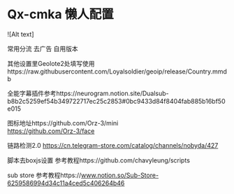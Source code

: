 # Qx-cmka 懒人配置

![Alt text]


常用分流 去广告 自用版本 

其他设置里Geolote2处填写使用https://raw.githubusercontent.com/Loyalsoldier/geoip/release/Country.mmdb

全能字幕插件参考https://neurogram.notion.site/Dualsub-b8b2c5259ef54b349722717ec25c2853#0bc9433d84f8404fab885b16bf50e015

图标地址https://github.com/Orz-3/mini     
       https://github.com/Orz-3/face

链路检测2.0 
https://cn.telegram-store.com/catalog/channels/nobyda/427

脚本去boxjs设置
参考教程https://github.com/chavyleung/scripts

sub store
参考教程https://www.notion.so/Sub-Store-6259586994d34c11a4ced5c406264b46
